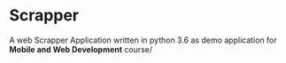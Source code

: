 # Scrapper
A web Scrapper Application written in python 3.6 as demo application for **Mobile and Web Development** course/
